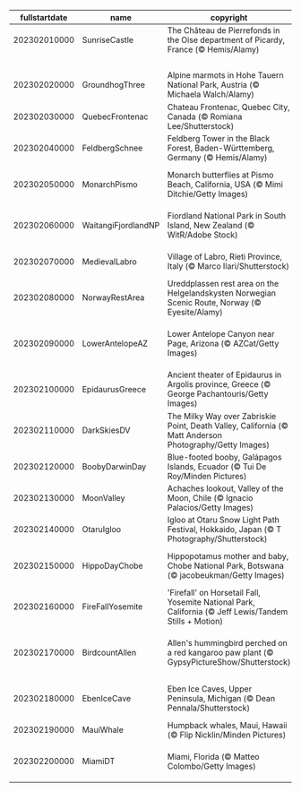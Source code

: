|fullstartdate|name|copyright|title|image|
|--|--|--|--|--|
202302010000|SunriseCastle|The Château de Pierrefonds in the Oise department of Picardy, France (© Hemis/Alamy)|A castle full of history|![](/en-GB/2023/02/202302010000SunriseCastle.jpg)|
||||![](/en-GB/2023/02/.jpg)|
202302020000|GroundhogThree|Alpine marmots in Hohe Tauern National Park, Austria (© Michaela Walch/Alamy)|Spring is coming|![](/en-GB/2023/02/202302020000GroundhogThree.jpg)|
202302030000|QuebecFrontenac|Chateau Frontenac, Quebec City, Canada (© Romiana Lee/Shutterstock)|Good cold fun|![](/en-GB/2023/02/202302030000QuebecFrontenac.jpg)|
202302040000|FeldbergSchnee|Feldberg Tower in the Black Forest, Baden-Württemberg, Germany  (© Hemis/Alamy)|Best views tower|![](/en-GB/2023/02/202302040000FeldbergSchnee.jpg)|
202302050000|MonarchPismo|Monarch butterflies at Pismo Beach, California, USA (© Mimi Ditchie/Getty Images)|What are these colorful insects?|![](/en-GB/2023/02/202302050000MonarchPismo.jpg)|
202302060000|WaitangiFjordlandNP|Fiordland National Park in South Island, New Zealand (© WitR/Adobe Stock)|When landscape met wilderness|![](/en-GB/2023/02/202302060000WaitangiFjordlandNP.jpg)|
202302070000|MedievalLabro|Village of Labro, Rieti Province, Italy (© Marco Ilari/Shutterstock)|History awaits atop the hill|![](/en-GB/2023/02/202302070000MedievalLabro.jpg)|
202302080000|NorwayRestArea|Ureddplassen rest area on the Helgelandskysten Norwegian Scenic Route, Norway (© Eyesite/Alamy)|A public restroom or a tourist spot?|![](/en-GB/2023/02/202302080000NorwayRestArea.jpg)|
202302090000|LowerAntelopeAZ|Lower Antelope Canyon near Page, Arizona (© AZCat/Getty Images)|What are these beautiful sandy waves?|![](/en-GB/2023/02/202302090000LowerAntelopeAZ.jpg)|
202302100000|EpidaurusGreece|Ancient theater of Epidaurus in Argolis province, Greece (© George Pachantouris/Getty Images)|Masterpiece of acoustic engineering|![](/en-GB/2023/02/202302100000EpidaurusGreece.jpg)|
202302110000|DarkSkiesDV|The Milky Way over Zabriskie Point, Death Valley, California (© Matt Anderson Photography/Getty Images)|A sky full of stars|![](/en-GB/2023/02/202302110000DarkSkiesDV.jpg)|
202302120000|BoobyDarwinDay|Blue-footed booby, Galápagos Islands, Ecuador (© Tui De Roy/Minden Pictures)|A smooth landing, feet first|![](/en-GB/2023/02/202302120000BoobyDarwinDay.jpg)|
202302130000|MoonValley|Achaches lookout, Valley of the Moon, Chile (© Ignacio Palacios/Getty Images)|Fly me to the moon|![](/en-GB/2023/02/202302130000MoonValley.jpg)|
202302140000|OtaruIgloo|Igloo at Otaru Snow Light Path Festival, Hokkaido, Japan (© T Photography/Shutterstock)|Love is in the snow|![](/en-GB/2023/02/202302140000OtaruIgloo.jpg)|
202302150000|HippoDayChobe|Hippopotamus mother and baby, Chobe National Park, Botswana (© jacobeukman/Getty Images)|We’re all smiles for World Hippo Day|![](/en-GB/2023/02/202302150000HippoDayChobe.jpg)|
202302160000|FireFallYosemite|'Firefall' on Horsetail Fall, Yosemite National Park, California (© Jeff Lewis/Tandem Stills + Motion)|Why is this cliffside ablaze?|![](/en-GB/2023/02/202302160000FireFallYosemite.jpg)|
202302170000|BirdcountAllen|Allen's hummingbird perched on a red kangaroo paw plant (© GypsyPictureShow/Shutterstock)|Let the Great Backyard Bird Count begin!|![](/en-GB/2023/02/202302170000BirdcountAllen.jpg)|
202302180000|EbenIceCave|Eben Ice Caves, Upper Peninsula, Michigan (© Dean Pennala/Shutterstock)|A breathtaking cave when it’s cold|![](/en-GB/2023/02/202302180000EbenIceCave.jpg)|
202302190000|MauiWhale|Humpback whales, Maui, Hawaii (© Flip Nicklin/Minden Pictures)|King of the ocean|![](/en-GB/2023/02/202302190000MauiWhale.jpg)|
202302200000|MiamiDT|Miami, Florida (© Matteo Colombo/Getty Images)|Check out The Magic City of Miami|![](/en-GB/2023/02/202302200000MiamiDT.jpg)|
